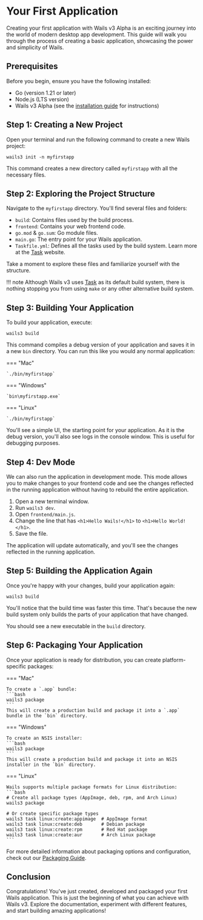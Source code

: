 # Your First Application

Creating your first application with Wails v3 Alpha is an exciting journey into the world of modern desktop app development. This guide will walk you through the process of creating a basic application, showcasing the power and simplicity of Wails.

## Prerequisites

Before you begin, ensure you have the following installed:

- Go (version 1.21 or later)
- Node.js (LTS version)
- Wails v3 Alpha (see the [installation guide](installation.md) for instructions)

## Step 1: Creating a New Project

Open your terminal and run the following command to create a new Wails project:

`wails3 init -n myfirstapp`

This command creates a new directory called `myfirstapp` with all the necessary files.

## Step 2: Exploring the Project Structure

Navigate to the `myfirstapp` directory. You'll find several files and folders:

- `build`: Contains files used by the build process.
- `frontend`: Contains your web frontend code.
- `go.mod` & `go.sum`: Go module files.
- `main.go`: The entry point for your Wails application.
- `Taskfile.yml`: Defines all the tasks used by the build system. Learn more at the [Task](https://taskfile.dev/) website.

Take a moment to explore these files and familiarize yourself with the structure.

!!! note
    Although Wails v3 uses [Task](https://taskfile.dev/) as its default build system, there is nothing stopping you from using `make` or any other alternative build system.  

## Step 3: Building Your Application

To build your application, execute:

`wails3 build`

This command compiles a debug version of your application and saves it in a new `bin` directory. 
You can run this like you would any normal application:


=== "Mac"

    `./bin/myfirstapp`

=== "Windows"

    `bin\myfirstapp.exe`

=== "Linux"

    `./bin/myfirstapp`

You'll see a simple UI, the starting point for your application. As it is the debug version, you'll also see logs in the console window. This is useful for debugging purposes.

## Step 4: Dev Mode

We can also run the application in development mode. This mode allows you to make changes to your frontend code and see the changes reflected in the running application without having to rebuild the entire application.

1. Open a new terminal window.
2. Run `wails3 dev`.
3. Open `frontend/main.js`.
4. Change the line that has `<h1>Hello Wails!</h1>` to `<h1>Hello World!</h1>`.
5. Save the file.

The application will update automatically, and you'll see the changes reflected in the running application. 

## Step 5: Building the Application Again

Once you're happy with your changes, build your application again:

`wails3 build`

You'll notice that the build time was faster this time. That's because the new build system only builds the parts of your application that have changed.

You should see a new executable in the `build` directory.

## Step 6: Packaging Your Application

Once your application is ready for distribution, you can create platform-specific packages:

=== "Mac"

    To create a `.app` bundle:
    ```bash
    wails3 package
    ```
    This will create a production build and package it into a `.app` bundle in the `bin` directory.

=== "Windows"

    To create an NSIS installer:
    ```bash
    wails3 package
    ```
    This will create a production build and package it into an NSIS installer in the `bin` directory.

=== "Linux"

    Wails supports multiple package formats for Linux distribution:
    ```bash
    # Create all package types (AppImage, deb, rpm, and Arch Linux)
    wails3 package

    # Or create specific package types
    wails3 task linux:create:appimage  # AppImage format
    wails3 task linux:create:deb       # Debian package
    wails3 task linux:create:rpm       # Red Hat package
    wails3 task linux:create:aur       # Arch Linux package
    ```

For more detailed information about packaging options and configuration, check out our [Packaging Guide](../learn/guides/packaging.md).

## Conclusion

Congratulations! You've just created, developed and packaged your first Wails application. This is just the beginning of what you can achieve with Wails v3. Explore the documentation, experiment with different features, and start building amazing applications!
